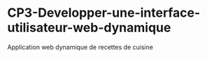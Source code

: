 # CP3-Developper-une-interface-utilisateur-web-dynamique
Application web dynamique de recettes de cuisine
